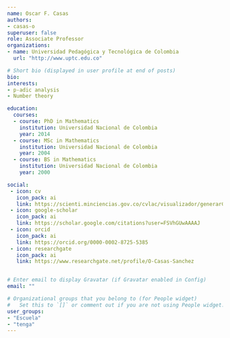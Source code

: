 ```yaml
---
name: Oscar F. Casas
authors:
- casas-o
superuser: false
role: Associate Professor
organizations:
- name: Universidad Pedagógica y Tecnológica de Colombia
  url: "http://www.uptc.edu.co"

# Short bio (displayed in user profile at end of posts)
bio: 
interests:
- p-adic analysis
- Number theory

education:
  courses:
  - course: PhD in Mathematics
    institution: Universidad Nacional de Colombia
    year: 2014
  - course: MSc in Mathematics
    institution: Universidad Nacional de Colombia
    year: 2004
  - course: BS in Mathematics
    institution: Universidad Nacional de Colombia
    year: 2000

social:
 - icon: cv
   icon_pack: ai
   link: https://scienti.minciencias.gov.co/cvlac/visualizador/generarCurriculoCv.do?cod_rh=0001355034
 - icon: google-scholar
   icon_pack: ai
   link: https://scholar.google.com/citations?user=FSVhGUwAAAAJ
 - icon: orcid
   icon_pack: ai
   link: https://orcid.org/0000-0002-8725-5385
 - icon: researchgate
   icon_pack: ai
   link: https://www.researchgate.net/profile/O-Casas-Sanchez


# Enter email to display Gravatar (if Gravatar enabled in Config)
email: ""

# Organizational groups that you belong to (for People widget)
#   Set this to `[]` or comment out if you are not using People widget.
user_groups:
- "Escuela"
- "tenga"
---
```



